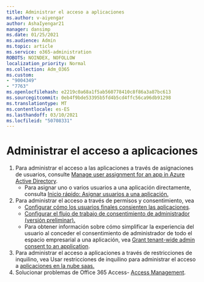 ```yaml
---
title: Administrar el acceso a aplicaciones
ms.author: v-aiyengar
author: AshaIyengar21
manager: dansimp
ms.date: 01/25/2021
ms.audience: Admin
ms.topic: article
ms.service: o365-administration
ROBOTS: NOINDEX, NOFOLLOW
localization_priority: Normal
ms.collection: Adm_O365
ms.custom:
- "9004349"
- "7763"
ms.openlocfilehash: e2219c0a68a1f5ab560778410c8f86a3a87bc613
ms.sourcegitcommit: 0eb4f9bde53395b5fd4b5cd4ffc56ca96db91298
ms.translationtype: MT
ms.contentlocale: es-ES
ms.lasthandoff: 03/10/2021
ms.locfileid: "50708331"
---
```

# <a name="manage-application-access"></a>Administrar el acceso a aplicaciones

1. Para administrar el acceso a las aplicaciones a través de asignaciones de usuarios, consulte [Manage user assignment for an app in Azure Active Directory](https://docs.microsoft.com/azure/active-directory/manage-apps/assign-user-or-group-access-portal).
    - Para asignar uno o varios usuarios a una aplicación directamente, consulta [Inicio rápido: Asignar usuarios a una aplicación.](https://docs.microsoft.com/azure/active-directory/manage-apps/assign-user-or-group-access-portal)
1. Para administrar el acceso a través de permisos y consentimiento, vea
    - [Configurar cómo los usuarios finales consienten las aplicaciones](https://docs.microsoft.com/azure/active-directory/manage-apps/configure-user-consent?tabs=azure-portal). 
    - [Configurar el flujo de trabajo de consentimiento de administrador (versión preliminar).](https://docs.microsoft.com/azure/active-directory/manage-apps/configure-admin-consent-workflow) 
    - Para obtener información sobre cómo simplificar la experiencia del usuario al conceder el consentimiento de administrador de todo el espacio empresarial a una aplicación, vea [Grant tenant-wide admin consent to an application](https://docs.microsoft.com/azure/active-directory/manage-apps/grant-admin-consent). 
1. Para administrar el acceso a aplicaciones a través de restricciones de inquilino, vea Usar restricciones de inquilino para administrar el acceso a [aplicaciones en la nube saas.](https://docs.microsoft.com/azure/active-directory/manage-apps/tenant-restrictions) 
1. Solucionar problemas de Office 365 Access- [Access Management](https://docs.microsoft.com/office365/troubleshoot/access-management/cannot-add-guest-users-in-m365-admin-center).
